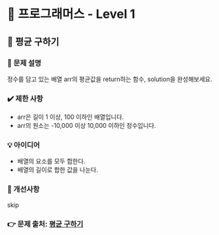 # 🔔 프로그래머스 - Level 1
## 📑 평균 구하기
### 📌 문제 설명
정수를 담고 있는 배열 arr의 평균값을 return하는 함수, solution을 완성해보세요.

### ✔️ 제한 사항
- arr은 길이 1 이상, 100 이하인 배열입니다.
- arr의 원소는 -10,000 이상 10,000 이하인 정수입니다.

### 💡 아이디어
- 배열의 요소를 모두 합한다. 
- 배열의 길이로 합한 값을 나눈다.

### 💬 개선사항
skip

### 👉 문제 출처: [평균 구하기](https://programmers.co.kr/learn/courses/30/lessons/12944)


